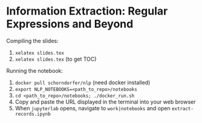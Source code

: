 # Information Extraction: Regular Expressions and Beyond

Compiling the slides:

1. ```xelatex slides.tex```
2. ```xelatex slides.tex``` (to get TOC)

Running the notebook:

1. ```docker pull schorndorfer/nlp``` (need docker installed)
2. ```export NLP_NOTEBOOKS=<path_to_repo>/notebooks```
3. ```cd <path_to_repo>/notebooks; ./docker_run.sh```
4. Copy and paste the URL displayed in the terminal into your web browser
4. When ```jupyterlab``` opens, navigate to ```work|notebooks``` and open ```extract-records.ipynb```
